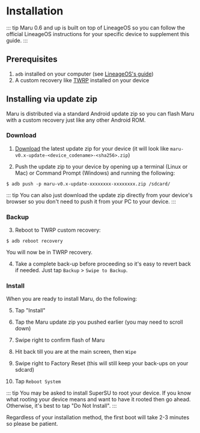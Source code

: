 # Installation

::: tip
Maru 0.6 and up is built on top of LineageOS so you can follow the official
LineageOS instructions for your specific device to supplement this guide.
:::

## Prerequisites

1. `adb` installed on your computer (see [LineageOS's
   guide](https://wiki.lineageos.org/adb_fastboot_guide.html))
2. A custom recovery like [TWRP](twrp.md) installed on your device

## Installing via update zip

Maru is distributed via a standard Android update zip so you can flash Maru with a custom recovery just like any other Android ROM.

### Download

1. [Download](https://maruos.com/downloads/) the latest update zip for your device (it will look like `maru-v0.x-update-<device_codename>-<sha256>.zip`)

2. Push the update zip to your device by opening up a terminal (Linux or Mac) or Command Prompt (Windows) and running the following:

```
$ adb push -p maru-v0.x-update-xxxxxxxx-xxxxxxxx.zip /sdcard/
```

::: tip
You can also just download the update zip directly from your device's browser so
you don't need to push it from your PC to your device.
:::

### Backup

3. Reboot to TWRP custom recovery:

```
$ adb reboot recovery
```

You will now be in TWRP recovery.

4. Take a complete back-up before proceeding so it's easy to revert back
   if needed. Just tap `Backup` > `Swipe to Backup`.

### Install

When you are ready to install Maru, do the following:

5. Tap "Install"

6. Tap the Maru update zip you pushed earlier (you may need to scroll down)

7. Swipe right to confirm flash of Maru

8. Hit back till you are at the main screen, then `Wipe`

9. Swipe right to Factory Reset (this will still keep your back-ups on your sdcard)

10. Tap `Reboot System`

::: tip
You may be asked to install SuperSU to root your device. If you know what
rooting your device means and want to have it rooted then go ahead. Otherwise,
it's best to tap "Do Not Install".
:::

Regardless of your installation method, the first boot will take 2-3 minutes so please be patient.
